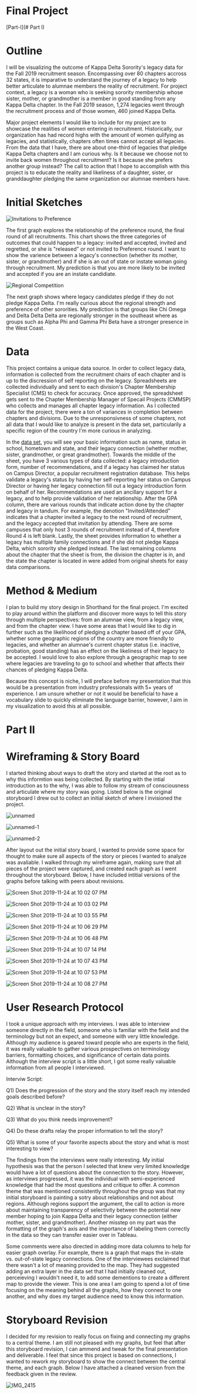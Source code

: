 # Final Project

[Part-I](# Part I)
   #  Outline

I will be visualizing the outcome of Kappa Delta Sorority's legacy data for the Fall 2019 recruitment season. Encompassing over 80 chapters accross 32 states, it is imparative to understand the journey of a legacy to help better articulate to alumnae members the reality of recruitment. For project context, a legacy is a woman who is seeking sorority membership whose sister, mother, or grandmother is a member in good standing from any Kappa Delta chapter. In the Fall 2019 season, 1,274 legacies went through the recruitment process and of those women, 460 joined Kappa Delta. 

Major project elements I would like to include for my project are to showcase the realities of women entering in recruitment. Historically, our organization has had record highs with the amount of women qulifying as legacies, and statistically, chapters often times cannot accept all legacies. From the data that I have, there are about one-third of legacies that pledge Kappa Delta chapters and I am curious why. Is it because we choose not to invite back women throughout recruitment? Is it because she prefers another group instead? The call to action that I hope to accomplish with this project is to educate the reality and likeliness of a daughter, sister, or granddaughter pledging the same organization our alumnae members have. 

   # Initial Sketches

![Invitations to Preference](https://user-images.githubusercontent.com/57073608/69018626-3dc26980-097b-11ea-8b22-6d2f59226869.jpeg)

The first graph explores the relationship of the preference round, the final round of all recruitments. This chart shows the three categories of outcomes that could happen to a legacy: invited and accepted, invited and regretted, or she is "released" or not invited to Preference round. I want to show the varience between a legacy's connection (whether its mother, sister, or grandmother) and if she is an out of state or instate woman going through recruitment. My prediction is that you are more likely to be invited and accepted if you are an instate candidiate.


![Regional Competition](https://user-images.githubusercontent.com/57073608/69018654-63e80980-097b-11ea-8d79-8208b13e10c3.jpeg)

The next graph shows where legacy candidates pledge if they do not pledge Kappa Delta. I'm really curious about the regional strength and preference of other sororities. My prediction is that groups like Chi Omega and Delta Delta Delta are regionally stronger in the southeast where as groups such as Alpha Phi and Gamma Phi Beta have a stronger presence in the West Coast.  


   # Data

This project contains a unique data source. In order to collect legacy data, information is collected from the recruitment chairs of each chapter and is up to the discression of self reporting on the legacy. Spreadsheets are collected individually and sent to each division's Chapter Membership Specialist (CMS) to check for accuracy. Once approved, the spreadsheet gets sent to the Chapter Membership Manager of Specail Projects (CMMSP) who collects and manages all chapter legacy information. As I collected data for the project, there were a ton of variances in completion between chapters and divisions. Due to the unresponsivness of some chapters, not all data that I would like to analyze is present in the data set, particularily a specific region of the country I'm more curious in analyzing. 

In the [data set](https://drive.google.com/file/d/1v9Me29Uc3qswu1SFHU3SZmuPwNWHQopV/view?usp=sharing), you will see your basic information such as name, status in school, hometown and state, and their legacy connection (whether mother, sister, grandmother, or great grandmother). Towards the middle of the sheet, you have 3 various types of data collected: a legacy introduction form, number of recommendations, and if a legacy has claimed her status on Campus Director, a popular recruitment registration database. This helps validate a legacy's status by having her self-reporting her status on Campus Director or having her legacy connection fill out a legacy introduction form on behalf of her. Recommendations are used an ancillary support for a legacy, and to help provide validation of her relationship. After the GPA column, there are various rounds that indicate action done by the chapter and legacy in tandum. For example, the denotion "Invited/Attended" indicates that a chapter invited a legacy to the next round of recruitment, and the legacy accepted that invitation by attending. There are some campuses that only host 3 rounds of recruitment instead of 4, therefore Round 4 is left blank. Lastly, the sheet provides information to whether a legacy has multiple family connections and if she did not pledge Kappa Delta, which sorority she pledged instead. The last remaining columns about the chapter that the sheet is from, the division the chapter is in, and the state the chapter is located in were added from original sheets for easy data comparisons. 



   # Method & Medium

I plan to build my story design in Shorthand for the final project. I'm excited to play around within the platform and discover more ways to tell this story through multiple perspectives: from an alumnae view, from a legacy view, and from the chapter view. I have some areas that I would like to dig in further such as the likelihood of pledging a chapter based off of your GPA, whether some geographic regions of the country are more friendly to legacies, and whether an alumnae's current chapter status (i.e. inactive, probation, good standing) has an effect on the likeliness of their legacy to be accepted. I would love to also explore through a geographic map to see where legacies are traveling to go to school and whether that affects their chances of pledging Kappa Delta. 

Because this concept is niche, I will preface before my presentation that this would be a presentation from industry professionals with 5+ years of experience. I am unsure whether or not it would be beneficial to have a vocabulary slide to quickly eliminate the language barrier, however, I aim in my visualization to avoid this at all possible. 




# Part II
  # Wireframing & Story Board

I started thinking about ways to draft the story and started at the root as to why this informtion was being collected. By starting with the intial introduction as to the why, I was able to follow my stream of consciousness and articulate where my story was going. Listed below is the original storyboard I drew out to collect an initial sketch of where I invisioned the project.

![unnamed](https://user-images.githubusercontent.com/57073608/69509994-0ae31d00-0f09-11ea-8d06-c58d19acaf57.jpg)

![unnamed-1](https://user-images.githubusercontent.com/57073608/69509989-0880c300-0f09-11ea-8a75-2283626a2f89.jpg)

![unnamed-2](https://user-images.githubusercontent.com/57073608/69509991-09b1f000-0f09-11ea-9660-3b3bb107ff24.jpg)

After layout out the initial story board, I wanted to provide some space for thought to make sure all aspects of the story or pieces I wanted to analyze was avaliable. I walked through my wireframe again, making sure that all pieces of the project were captured, and created each graph as I went throughout the storyboard. Below, I have included intitial versions of the graphs before talking with peers about revisions. 

![Screen Shot 2019-11-24 at 10 02 07 PM](https://user-images.githubusercontent.com/57073608/69509481-4977d800-0f07-11ea-9eb1-26845b86781e.png)


![Screen Shot 2019-11-24 at 10 03 02 PM](https://user-images.githubusercontent.com/57073608/69509610-af645f80-0f07-11ea-93e2-cd6b0101fe81.png)

![Screen Shot 2019-11-24 at 10 03 55 PM](https://user-images.githubusercontent.com/57073608/69509623-b5f2d700-0f07-11ea-91a6-5b130a63c10e.png)


![Screen Shot 2019-11-24 at 10 06 29 PM](https://user-images.githubusercontent.com/57073608/69509634-bdb27b80-0f07-11ea-8953-43be749c159f.png)


![Screen Shot 2019-11-24 at 10 06 48 PM](https://user-images.githubusercontent.com/57073608/69509632-bdb27b80-0f07-11ea-8149-6ed819bf6289.png)


![Screen Shot 2019-11-24 at 10 07 14 PM](https://user-images.githubusercontent.com/57073608/69509638-c1460280-0f07-11ea-98ec-846543dee363.png)


![Screen Shot 2019-11-24 at 10 07 43 PM](https://user-images.githubusercontent.com/57073608/69509643-c60ab680-0f07-11ea-9f49-26895bd252e9.png)


![Screen Shot 2019-11-24 at 10 07 53 PM](https://user-images.githubusercontent.com/57073608/69509631-bd19e500-0f07-11ea-92c1-52846f7e7a34.png)


![Screen Shot 2019-11-24 at 10 08 27 PM](https://user-images.githubusercontent.com/57073608/69509650-cacf6a80-0f07-11ea-843e-b6c5068636d0.png)


   # User Research Protocol

I took a unique approach with my interviews. I was able to interview someone directly in the field, someone who is familiar with the field and the terminology but not an expect, and someone with very little knowledge. Although my audience is geared toward people who are experts in the field, it was really valuable to gather various prospectives on terminology barriers, formatting choices, and significance of certain data points. Although the interview script is a little short, I got some really valuable information from all people I interviewed. 

   Interviw Script:
      
   Q1) Does the progression of the story and the story itself reach my intended goals described before?
   
   Q2) What is unclear in the story?
   
   Q3) What do you think needs improvement?
   
   Q4) Do these drafts relay the proper information to tell the story?
   
   Q5) What is some of your favorite aspects about the story and what is most interesting to view?
   
The findings from the interviews were really interesting. My initial hypothesis was that the person I selected that knew very limited knowledge would have a lot of questions about the connection to the story. However, as interviews progressed, it was the individual with semi-experienced knowledge that had the most questions and critique to offer. A common theme that was mentioned consistently throughout the group was that my initial storyboard is painting a sotry about relationships and not about regions. Although regions support the argument, the call to action is more about maintaining transparency of selectivity between the potential new member hoping to join Kappa Delta and their legacy connection (either mother, sister, and grandmother). Another misstep on my part was the formatting of the graph's axis and the importance of labeling them correctly in the data so they can transfer easier over in Tableau.

Some comments were also directed in adding more data columns to help for easier graph overlay. For example, there is a graph that maps the in-state vs. out-of-state legacy connections. One of the interviewees exclaimed that there wasn't a lot of meaning provided to the map. They had suggested adding an extra layer in the data set that I had initially cleaned out, perceieving I wouldn't need it, to add some dementions to create a different map to provide the viewer. This is one area I am going to spend a lot of time focusing on the meaning behind all the graphs, how they connect to one another, and why does my target audience need to know this information. 


   # Storyboard Revision

I decided for my revision to really focus on fixing and connecting my graphs to a central theme. I am still not pleased with my graphs, but feel that after this storyboard revision, I can ammend and tweak for the final presentation and deliverable. I feel that since this project is based on connections, I wanted to rework my storyboard to show the connect between the central theme, and each graph. Below I have attached a cleaned version from the feedback given in the review. 

![IMG_2415](https://user-images.githubusercontent.com/57073608/69510611-a37a9c80-0f0b-11ea-9078-32a59fac8528.jpeg)
